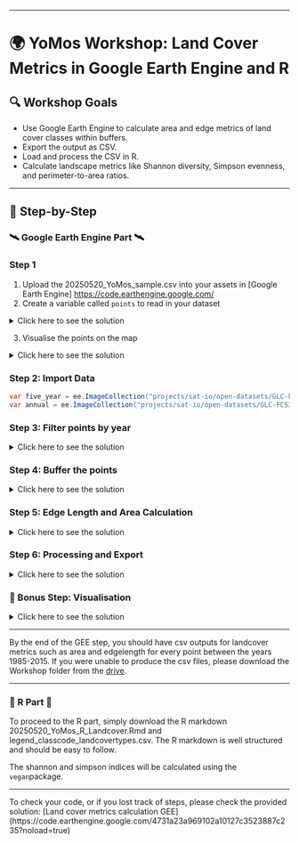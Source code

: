 <hr>

# 🌍 YoMos Workshop: Land Cover Metrics in Google Earth Engine and R

## 🔍 Workshop Goals

- Use Google Earth Engine to calculate area and edge metrics of land cover classes within buffers.
- Export the output as CSV.
- Load and process the CSV in R.
- Calculate landscape metrics like Shannon diversity, Simpson evenness, and perimeter-to-area ratios.

---

## 🧩 Step-by-Step

### 🛰️ Google Earth Engine Part 🛰️

### Step 1

1. Upload the 20250520_YoMos_sample.csv into your assets in [Google Earth Engine] https://code.earthengine.google.com/
2. Create a variable called `points` to read in your dataset

<details>
  <summary>Click here to see the solution</summary>

```java
var points = ee.FeatureCollection(".../assets/20250520_YoMos_sample");

```
</details>

3. Visualise the points on the map
<details>
  <summary>Click here to see the solution</summary>

```java
Map.addLayer(points, {color: 'red'}, "points");
```
</details>

### Step 2: Import Data

```java
var five_year = ee.ImageCollection("projects/sat-io/open-datasets/GLC-FCS30D/five-years-map"); // import the landcover map for 1985-1995
var annual = ee.ImageCollection("projects/sat-io/open-datasets/GLC-FCS30D/annual"); // import the annual landcover map for 2000-2022
```

### Step 3: Filter points by year
<details> <summary>Click here to see the solution</summary>

```java

var years = [1985, 1990, 1995];
var filteredPoints = {}; 

years.forEach(function(year) {
  filteredPoints[year] = points.filter(ee.Filter.eq('landcover_map_year', year));
});
```
</details>

### Step 4: Buffer the points 

<details> <summary>Click here to see the solution</summary>
```java
function bufferPoints(radius, bounds) { 
  return function(pt) {
    pt = ee.Feature(pt);
    var bufferedGeom = bounds ? pt.buffer(radius).bounds() : pt.buffer(radius);
    return ee.Feature(bufferedGeom).copyProperties(pt);
  };
}
```
</details>


### Step 5: Edge Length and Area Calculation 

<details> <summary>Click here to see the solution</summary>


```java
// List of all land cover classes present in the map:
var classes = [10, 11, 12, 20, 51, 52, 61, 62, 71, 72, 81, 82, 91, 92, 120, 121, 122, 
               130, 140, 150, 152, 153, 181, 182, 183, 184, 185, 186, 187, 190, 200, 
               201, 202, 210, 220, 0]; 

// (4.1) Select images
var images = {
  1985: five_year.mosaic().select('b1'),
  1990: five_year.mosaic().select('b2'),
  1995: five_year.mosaic().select('b3')
};

// (4.2) Apply Canny edge detection AFTER buffering
function detectEdges(image, bufferedGeometry) {
  return ee.Algorithms.CannyEdgeDetector({
    image: image.clip(bufferedGeometry),  
    threshold: 0.7,
    sigma: 1
  }).selfMask();
}

// (4.3.1) Edge and Area Calculation
function calculateMetrics(image, edges, geometry, classValue) {
  var classMask = image.eq(classValue); 
  var classEdges = edges.updateMask(classMask); 
 
  var edgeLength = classEdges.reduceRegion({
    reducer: ee.Reducer.sum(),
    geometry: geometry,
    scale: 5,
    maxPixels: 1e29
  }).get(image.bandNames().get(0));
  
  var areaImage = ee.Image.pixelArea().updateMask(classMask);
  var area = areaImage.reduceRegion({
    reducer: ee.Reducer.sum(), 
    geometry: geometry,
    scale: 5,
    maxPixels: 1e29
  }).get('area');
  
  return ee.Dictionary({class: classValue, edgelength_m: edgeLength, area_m2: area});
} 

// (4.4) Process edge length and area for points in a given year
function processMetricsForYear(filteredPoints, image, year) {
  var bufferedPoints = filteredPoints.map(bufferPoints(1000)); 
  var results = bufferedPoints.map(function(point) {
    var bufferGeom = point.geometry();
    var edges = detectEdges(image, bufferGeom);  
    var metrics = ee.List(classes.map(function(classValue) {
      return calculateMetrics(image, edges, bufferGeom, classValue);  
    }));
    return point.set('metrics', metrics);
  });
  return results;
}

// (4.5) Unpack the metrics (area and edge length) list into a feature collection
function unpackMetrics(feature) {
  var metrics = ee.List(feature.get('metrics'));
  var newFeatures = metrics.map(function(metric) {
    metric = ee.Dictionary(metric);
    return feature.copyProperties(feature).set({ 
      'class': metric.get('class'),
      'edgelength_m': metric.get('edgelength_m'),
      'area_m2': metric.get('area_m2')
    });
  });
  return ee.FeatureCollection(newFeatures);
}

```
</details>

### Step 6: Processing and Export 

<details> <summary>Click here to see the solution</summary>

```java
// Apply function to process metrics (edge length and area) for each year
/*
years.forEach(function(year) {
  var metricsResults = processMetricsForYear(filteredPoints[year], images[year], year);
  var unpackedFeatureCollection = ee.FeatureCollection(metricsResults).map(unpackMetrics).flatten();

  Export.table.toDrive({
    collection: unpackedFeatureCollection, 
    description: 'metrics_1000m_' + year, 
    folder: "YoMos_Landcover_Workshop",
    fileFormat: 'CSV' 
  });
});
*/

// For annual mosaic (2000 onwards)
/*
for (var i = 1; i <= 23; i++) {
  var year = 1999 + i;  // starts at year 2000
  var image = annual.mosaic().select("b" + i);
  var filteredPoints = points.filter(ee.Filter.eq('landcover_map_year', year));

  var metricsResults = processMetricsForYear(filteredPoints, image, year);
  var unpackedFeatureCollection = ee.FeatureCollection(metricsResults).map(unpackMetrics).flatten();

  Export.table.toDrive({
    collection: unpackedFeatureCollection,
    description: 'metrics_1000m_' + year, 
    folder: "YoMos_Landcover_Workshop", 
    fileFormat: 'CSV' 
  });
}
*/

```
</details>

### 🌟 Bonus Step: Visualisation  

<details> <summary>Click here to see the solution</summary>
  
```java
// Setup basemaps
var snazzy = require("users/aazuspan/snazzy:styles");
snazzy.addStyle("https://snazzymaps.com/style/38/shades-of-grey", "Shades of Grey");


var palette = [
  "#ffff64", "#ffff64", "#ffff00", "#aaf0f0", "#4c7300", "#006400", "#a8c800", "#00a000", 
  "#005000", "#003c00", "#286400", "#285000", "#a0b432", "#788200", "#966400", "#964b00", 
  "#966400", "#ffb432", "#ffdcd2", "#ffebaf", "#ffd278", "#ffebaf", "#00a884", "#73ffdf", 
  "#9ebb3b", "#828282", "#f57ab6", "#66cdab", "#444f89", "#c31400", "#fff5d7", "#dcdcdc", 
  "#fff5d7", "#0046c8", "#ffffff", "#ffffff"
];

var recodeClasses = function(image) {
  // Define the class values
  var classes = [10, 11, 12, 20, 51, 52, 61, 62, 71, 72, 81, 82, 91, 92, 120, 121, 122, 
                 130, 140, 150, 152, 153, 181, 182, 183, 184, 185, 186, 187, 190, 200, 
                 201, 202, 210, 220, 0];
  var reclassed = image.remap(classes, ee.List.sequence(1, classes.length));
  return reclassed;
};

  // Function to add a layer with given settings
var addLayer = function(image, name) {
  Map.addLayer(image, {palette: palette}, name,false);
};

  // Apply the function to your images and add layers
addLayer(recodeClasses(five_year.mosaic().select('b1')), 'Land Cover 1985');
addLayer(recodeClasses(five_year.mosaic().select('b2')), 'Land Cover 1990',false);
addLayer(recodeClasses(five_year.mosaic().select('b3')), 'Land Cover 1995',false);


  // Load the GLC-FCS30D collection
var image = annual.mosaic();

  // Iterate over each band (year) in the image
for (var i = 1; i <= 23; i++) {
  var year = 1999 + i; // starts at year 2000 for annual maps
  var layerName = "Land Cover " + year.toString();
  var band = image.select("b" + i);
  
  // Apply the function to the band and add layer
  addLayer(recodeClasses(band), layerName);
}

  // Define a dictionary for legend and visualization
var dict = {
  "names": [
    "Rainfed cropland",
    "Herbaceous cover cropland",
    "Tree or shrub cover (Orchard) cropland",
    "Irrigated cropland",
    "Open evergreen broadleaved forest",
    "Closed evergreen broadleaved forest",
    "Open deciduous broadleaved forest (0.15<fc<0.4)",
    "Closed deciduous broadleaved forest (fc>0.4)",
    "Open evergreen needle-leaved forest (0.15< fc <0.4)",
    "Closed evergreen needle-leaved forest (fc >0.4)",
    "Open deciduous needle-leaved forest (0.15< fc <0.4)",
    "Closed deciduous needle-leaved forest (fc >0.4)",
    "Open mixed leaf forest (broadleaved and needle-leaved)",
    "Closed mixed leaf forest (broadleaved and needle-leaved)",
    "Shrubland",
    "Evergreen shrubland",
    "Deciduous shrubland",
    "Grassland",
    "Lichens and mosses",
    "Sparse vegetation (fc<0.15)",
    "Sparse shrubland (fc<0.15)",
    "Sparse herbaceous (fc<0.15)",
    "Swamp",
    "Marsh",
    "Flooded flat",
    "Saline",
    "Mangrove",
    "Salt marsh",
    "Tidal flat",
    "Impervious surfaces",
    "Bare areas",
    "Consolidated bare areas",
    "Unconsolidated bare areas",
    "Water body",
    "Permanent ice and snow",
    "Filled value"
  ],
  "colors": [
    "#ffff64",
    "#ffff64",
    "#ffff00",
    "#aaf0f0",
    "#4c7300",
    "#006400",
    "#a8c800",
    "#00a000",
    "#005000",
    "#003c00",
    "#286400",
    "#285000",
    "#a0b432",
    "#788200",
    "#966400",
    "#964b00",
    "#966400",
    "#ffb432",
    "#ffdcd2",
    "#ffebaf",
    "#ffd278",
    "#ffebaf",
    "#00a884",
    "#73ffdf",
    "#9ebb3b",
    "#828282",
    "#f57ab6",
    "#66cdab",
    "#444f89",
    "#c31400",
    "#fff5d7",
    "#dcdcdc",
    "#fff5d7",
    "#0046c8",
    "#ffffff",
    "#ffffff",
    "#ffffff"
  ]
};

var legend = ui.Panel({
  style: {
    position: 'middle-right',
    padding: '8px 15px'
  }
});

  // Create and add the legend title.
var legendTitle = ui.Label({
  value: 'GLC FCS Classes',
  style: {
    fontWeight: 'bold',
    fontSize: '18px',
    margin: '0 0 4px 0',
    padding: '0'
  }
});
legend.add(legendTitle);

  // Creates and styles 1 row of the legend.
  var makeRow = function(color, name) {
    // Create the label that is actually the colored box.
    var colorBox = ui.Label({
      style: {
        backgroundColor: color,
        // Use padding to give the box height and width.
        padding: '8px',
        margin: '0 0 4px 0'
      }
    });

  // Create the label filled with the description text.
  var description = ui.Label({
    value: name,
    style: {margin: '0 0 4px 6px'}
  });

  return ui.Panel({
    widgets: [colorBox, description],
    layout: ui.Panel.Layout.Flow('horizontal')
  });
};
  var palette = dict['colors'];
  var names = dict['names'];

  for (var i = 0; i < names.length; i++) {
    legend.add(makeRow(palette[i], names[i]));
  }

  // Print the panel containing the legend
print(legend);


// Edge Visualisation of Land Cover Classes

// five_year mosaic 
var edges = {};
var years = [1985, 1990, 1995];
var images = {
  1985: five_year.mosaic().select('b1'),
  1990: five_year.mosaic().select('b2'),
  1995: five_year.mosaic().select('b3')
};

years.forEach(function(year) {
  
  edges[year] = ee.Algorithms.CannyEdgeDetector({
    image: images[year],
    threshold: 0.7,
    sigma: 1
  }).selfMask();

  Map.addLayer(edges[year], {palette: ['white'], min: 0, max: 1}, 'Edges for ' + year, false);

});

// annual mosaic
for (var i = 1; i <= 23; i++) {
  var year = 1999 + i;  
  var image = annual.mosaic().select("b" + i);
  
    var  edge = ee.Algorithms.CannyEdgeDetector({
    image: image,
    threshold: 0.7,
    sigma: 1
    }).selfMask();
  
    Map.addLayer(edge, {palette: ['white'], min: 0, max: 1}, 'Edges for ' + year, false);
  
}

```
</details>


<hr>

By the end of the GEE step, you should have csv outputs for landcover metrics such as area and edgelength for every point  between the years 1985-2015.
If you were unable to produce the csv files, please download the Workshop folder from the [drive](https://drive.google.com/drive/folders/1r6OcZywKoa0x-rZ0m0M665cp94B02NRq?usp=sharing).

<hr>

### 🧮 R Part 🧮

To proceed to the R part, simply download the R markdown 20250520_YoMos_R_Landcover.Rmd  and legend_classcode_landcovertypes.csv.
The R markdown is well structured and should be easy to follow.

The shannon and simpson indices will be calculated using the `vegan`package.

<hr>
To check your code, or if you lost track of steps, please check the provided solution: 
[Land cover metrics calculation GEE](https://code.earthengine.google.com/4731a23a969102a10127c3523887c235?noload=true)
